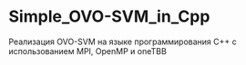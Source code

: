 # Simple_OVO-SVM_in_Cpp
Реализация OVO-SVM на языке программирования C++ с использованием MPI, OpenMP и oneTBB